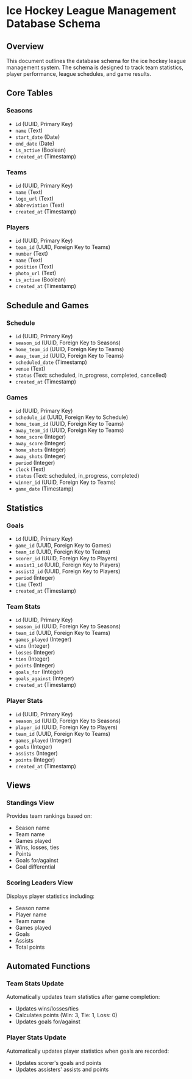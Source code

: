 # Ice Hockey League Management Database Schema

## Overview
This document outlines the database schema for the ice hockey league management system. The schema is designed to track team statistics, player performance, league schedules, and game results.

## Core Tables

### Seasons
- `id` (UUID, Primary Key)
- `name` (Text)
- `start_date` (Date)
- `end_date` (Date)
- `is_active` (Boolean)
- `created_at` (Timestamp)

### Teams
- `id` (UUID, Primary Key)
- `name` (Text)
- `logo_url` (Text)
- `abbreviation` (Text)
- `created_at` (Timestamp)

### Players
- `id` (UUID, Primary Key)
- `team_id` (UUID, Foreign Key to Teams)
- `number` (Text)
- `name` (Text)
- `position` (Text)
- `photo_url` (Text)
- `is_active` (Boolean)
- `created_at` (Timestamp)

## Schedule and Games

### Schedule
- `id` (UUID, Primary Key)
- `season_id` (UUID, Foreign Key to Seasons)
- `home_team_id` (UUID, Foreign Key to Teams)
- `away_team_id` (UUID, Foreign Key to Teams)
- `scheduled_date` (Timestamp)
- `venue` (Text)
- `status` (Text: scheduled, in_progress, completed, cancelled)
- `created_at` (Timestamp)

### Games
- `id` (UUID, Primary Key)
- `schedule_id` (UUID, Foreign Key to Schedule)
- `home_team_id` (UUID, Foreign Key to Teams)
- `away_team_id` (UUID, Foreign Key to Teams)
- `home_score` (Integer)
- `away_score` (Integer)
- `home_shots` (Integer)
- `away_shots` (Integer)
- `period` (Integer)
- `clock` (Text)
- `status` (Text: scheduled, in_progress, completed)
- `winner_id` (UUID, Foreign Key to Teams)
- `game_date` (Timestamp)

## Statistics

### Goals
- `id` (UUID, Primary Key)
- `game_id` (UUID, Foreign Key to Games)
- `team_id` (UUID, Foreign Key to Teams)
- `scorer_id` (UUID, Foreign Key to Players)
- `assist1_id` (UUID, Foreign Key to Players)
- `assist2_id` (UUID, Foreign Key to Players)
- `period` (Integer)
- `time` (Text)
- `created_at` (Timestamp)

### Team Stats
- `id` (UUID, Primary Key)
- `season_id` (UUID, Foreign Key to Seasons)
- `team_id` (UUID, Foreign Key to Teams)
- `games_played` (Integer)
- `wins` (Integer)
- `losses` (Integer)
- `ties` (Integer)
- `points` (Integer)
- `goals_for` (Integer)
- `goals_against` (Integer)
- `created_at` (Timestamp)

### Player Stats
- `id` (UUID, Primary Key)
- `season_id` (UUID, Foreign Key to Seasons)
- `player_id` (UUID, Foreign Key to Players)
- `team_id` (UUID, Foreign Key to Teams)
- `games_played` (Integer)
- `goals` (Integer)
- `assists` (Integer)
- `points` (Integer)
- `created_at` (Timestamp)

## Views

### Standings View
Provides team rankings based on:
- Season name
- Team name
- Games played
- Wins, losses, ties
- Points
- Goals for/against
- Goal differential

### Scoring Leaders View
Displays player statistics including:
- Season name
- Player name
- Team name
- Games played
- Goals
- Assists
- Total points

## Automated Functions

### Team Stats Update
Automatically updates team statistics after game completion:
- Updates wins/losses/ties
- Calculates points (Win: 3, Tie: 1, Loss: 0)
- Updates goals for/against

### Player Stats Update
Automatically updates player statistics when goals are recorded:
- Updates scorer's goals and points
- Updates assisters' assists and points